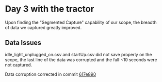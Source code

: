 # Day 3 with the tractor

Upon finding the "Segmented Capture" capability of our scope, the breadth of data we captured greatly improved.

## Data Issues

idle_light_unplugged_on.csv and startUp.csv did not save properly on the scope, the last line of the data was corrupted and the full ~10 seconds were not captured.

Data corruption corrected in commit [617e890](https://github.com/TractorHacking/CAN-data/commit/617e890fc38a7b6e81d57afe9a6e64cb6880e031)
